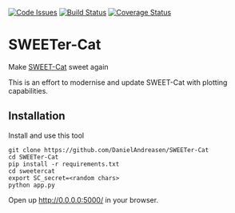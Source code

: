 [![Code Issues](https://www.quantifiedcode.com/api/v1/project/fb7a0839dd5744a39d6f6c695235424b/badge.svg)](https://www.quantifiedcode.com/app/project/fb7a0839dd5744a39d6f6c695235424b)
[![Build Status](https://travis-ci.org/DanielAndreasen/SWEETer-Cat.svg?branch=master)](https://travis-ci.org/DanielAndreasen/SWEETer-Cat)
[![Coverage Status](https://coveralls.io/repos/github/DanielAndreasen/SWEETer-Cat/badge.svg?branch=master)](https://coveralls.io/github/DanielAndreasen/SWEETer-Cat?branch=master)

# SWEETer-Cat
Make [SWEET-Cat](https://www.astro.up.pt/resources/sweet-cat/) sweet again

This is an effort to modernise and update SWEET-Cat with plotting capabilities.



## Installation

Install and use this tool

    git clone https://github.com/DanielAndreasen/SWEETer-Cat
    cd SWEETer-Cat
    pip install -r requirements.txt
    cd sweetercat
    export SC_secret=<random chars>
    python app.py

Open up http://0.0.0.0:5000/ in your browser.
